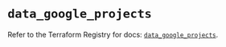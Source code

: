 # `data_google_projects`

Refer to the Terraform Registry for docs: [`data_google_projects`](https://registry.terraform.io/providers/hashicorp/google/6.18.0/docs/data-sources/projects).
